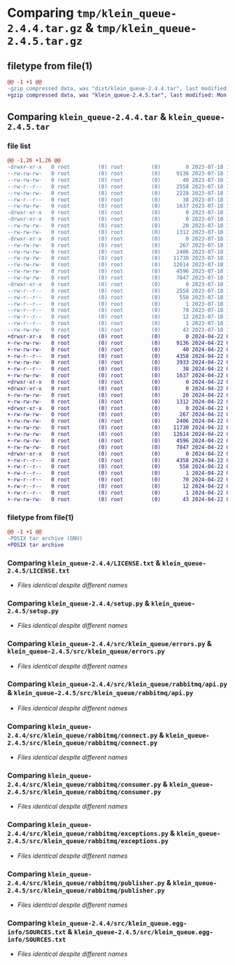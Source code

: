 # Comparing `tmp/klein_queue-2.4.4.tar.gz` & `tmp/klein_queue-2.4.5.tar.gz`

## filetype from file(1)

```diff
@@ -1 +1 @@
-gzip compressed data, was "dist/klein_queue-2.4.4.tar", last modified: Tue Jul 18 13:45:34 2023, max compression
+gzip compressed data, was "klein_queue-2.4.5.tar", last modified: Mon Apr 22 08:43:15 2024, max compression
```

## Comparing `klein_queue-2.4.4.tar` & `klein_queue-2.4.5.tar`

### file list

```diff
@@ -1,26 +1,26 @@
-drwxr-xr-x   0 root         (0) root         (0)        0 2023-07-18 13:45:34.000000 klein_queue-2.4.4/
--rw-rw-rw-   0 root         (0) root         (0)     9136 2023-07-18 13:45:06.000000 klein_queue-2.4.4/LICENSE.txt
--rw-rw-rw-   0 root         (0) root         (0)       40 2023-07-18 13:45:06.000000 klein_queue-2.4.4/MANIFEST.in
--rw-r--r--   0 root         (0) root         (0)     2558 2023-07-18 13:45:34.000000 klein_queue-2.4.4/PKG-INFO
--rw-rw-rw-   0 root         (0) root         (0)     2228 2023-07-18 13:45:06.000000 klein_queue-2.4.4/README.md
--rw-r--r--   0 root         (0) root         (0)       38 2023-07-18 13:45:34.000000 klein_queue-2.4.4/setup.cfg
--rw-rw-rw-   0 root         (0) root         (0)     1637 2023-07-18 13:45:06.000000 klein_queue-2.4.4/setup.py
-drwxr-xr-x   0 root         (0) root         (0)        0 2023-07-18 13:45:34.000000 klein_queue-2.4.4/src/
-drwxr-xr-x   0 root         (0) root         (0)        0 2023-07-18 13:45:34.000000 klein_queue-2.4.4/src/klein_queue/
--rw-rw-rw-   0 root         (0) root         (0)       20 2023-07-18 13:45:06.000000 klein_queue-2.4.4/src/klein_queue/__init__.py
--rw-rw-rw-   0 root         (0) root         (0)     1312 2023-07-18 13:45:06.000000 klein_queue-2.4.4/src/klein_queue/errors.py
-drwxr-xr-x   0 root         (0) root         (0)        0 2023-07-18 13:45:34.000000 klein_queue-2.4.4/src/klein_queue/rabbitmq/
--rw-rw-rw-   0 root         (0) root         (0)      267 2023-07-18 13:45:06.000000 klein_queue-2.4.4/src/klein_queue/rabbitmq/__init__.py
--rw-rw-rw-   0 root         (0) root         (0)     2406 2023-07-18 13:45:06.000000 klein_queue-2.4.4/src/klein_queue/rabbitmq/api.py
--rw-rw-rw-   0 root         (0) root         (0)    11730 2023-07-18 13:45:06.000000 klein_queue-2.4.4/src/klein_queue/rabbitmq/connect.py
--rw-rw-rw-   0 root         (0) root         (0)    12614 2023-07-18 13:45:06.000000 klein_queue-2.4.4/src/klein_queue/rabbitmq/consumer.py
--rw-rw-rw-   0 root         (0) root         (0)     4596 2023-07-18 13:45:06.000000 klein_queue-2.4.4/src/klein_queue/rabbitmq/exceptions.py
--rw-rw-rw-   0 root         (0) root         (0)     7847 2023-07-18 13:45:06.000000 klein_queue-2.4.4/src/klein_queue/rabbitmq/publisher.py
-drwxr-xr-x   0 root         (0) root         (0)        0 2023-07-18 13:45:34.000000 klein_queue-2.4.4/src/klein_queue.egg-info/
--rw-r--r--   0 root         (0) root         (0)     2558 2023-07-18 13:45:34.000000 klein_queue-2.4.4/src/klein_queue.egg-info/PKG-INFO
--rw-r--r--   0 root         (0) root         (0)      558 2023-07-18 13:45:34.000000 klein_queue-2.4.4/src/klein_queue.egg-info/SOURCES.txt
--rw-r--r--   0 root         (0) root         (0)        1 2023-07-18 13:45:34.000000 klein_queue-2.4.4/src/klein_queue.egg-info/dependency_links.txt
--rw-r--r--   0 root         (0) root         (0)       70 2023-07-18 13:45:34.000000 klein_queue-2.4.4/src/klein_queue.egg-info/requires.txt
--rw-r--r--   0 root         (0) root         (0)       12 2023-07-18 13:45:34.000000 klein_queue-2.4.4/src/klein_queue.egg-info/top_level.txt
--rw-r--r--   0 root         (0) root         (0)        1 2023-07-18 13:45:34.000000 klein_queue-2.4.4/src/klein_queue.egg-info/zip-safe
--rw-rw-rw-   0 root         (0) root         (0)       43 2023-07-18 13:45:06.000000 klein_queue-2.4.4/src/version.py
+drwxr-xr-x   0 root         (0) root         (0)        0 2024-04-22 08:43:15.140802 klein_queue-2.4.5/
+-rw-rw-rw-   0 root         (0) root         (0)     9136 2024-04-22 08:43:06.000000 klein_queue-2.4.5/LICENSE.txt
+-rw-rw-rw-   0 root         (0) root         (0)       40 2024-04-22 08:43:06.000000 klein_queue-2.4.5/MANIFEST.in
+-rw-r--r--   0 root         (0) root         (0)     4358 2024-04-22 08:43:15.140802 klein_queue-2.4.5/PKG-INFO
+-rw-rw-rw-   0 root         (0) root         (0)     3933 2024-04-22 08:43:06.000000 klein_queue-2.4.5/README.md
+-rw-r--r--   0 root         (0) root         (0)       38 2024-04-22 08:43:15.140802 klein_queue-2.4.5/setup.cfg
+-rw-rw-rw-   0 root         (0) root         (0)     1637 2024-04-22 08:43:06.000000 klein_queue-2.4.5/setup.py
+drwxr-xr-x   0 root         (0) root         (0)        0 2024-04-22 08:43:15.136219 klein_queue-2.4.5/src/
+drwxr-xr-x   0 root         (0) root         (0)        0 2024-04-22 08:43:15.137136 klein_queue-2.4.5/src/klein_queue/
+-rw-rw-rw-   0 root         (0) root         (0)       20 2024-04-22 08:43:06.000000 klein_queue-2.4.5/src/klein_queue/__init__.py
+-rw-rw-rw-   0 root         (0) root         (0)     1312 2024-04-22 08:43:06.000000 klein_queue-2.4.5/src/klein_queue/errors.py
+drwxr-xr-x   0 root         (0) root         (0)        0 2024-04-22 08:43:15.138969 klein_queue-2.4.5/src/klein_queue/rabbitmq/
+-rw-rw-rw-   0 root         (0) root         (0)      267 2024-04-22 08:43:06.000000 klein_queue-2.4.5/src/klein_queue/rabbitmq/__init__.py
+-rw-rw-rw-   0 root         (0) root         (0)     2406 2024-04-22 08:43:06.000000 klein_queue-2.4.5/src/klein_queue/rabbitmq/api.py
+-rw-rw-rw-   0 root         (0) root         (0)    11730 2024-04-22 08:43:06.000000 klein_queue-2.4.5/src/klein_queue/rabbitmq/connect.py
+-rw-rw-rw-   0 root         (0) root         (0)    12614 2024-04-22 08:43:06.000000 klein_queue-2.4.5/src/klein_queue/rabbitmq/consumer.py
+-rw-rw-rw-   0 root         (0) root         (0)     4596 2024-04-22 08:43:06.000000 klein_queue-2.4.5/src/klein_queue/rabbitmq/exceptions.py
+-rw-rw-rw-   0 root         (0) root         (0)     7847 2024-04-22 08:43:06.000000 klein_queue-2.4.5/src/klein_queue/rabbitmq/publisher.py
+drwxr-xr-x   0 root         (0) root         (0)        0 2024-04-22 08:43:15.138969 klein_queue-2.4.5/src/klein_queue.egg-info/
+-rw-r--r--   0 root         (0) root         (0)     4358 2024-04-22 08:43:15.000000 klein_queue-2.4.5/src/klein_queue.egg-info/PKG-INFO
+-rw-r--r--   0 root         (0) root         (0)      558 2024-04-22 08:43:15.000000 klein_queue-2.4.5/src/klein_queue.egg-info/SOURCES.txt
+-rw-r--r--   0 root         (0) root         (0)        1 2024-04-22 08:43:15.000000 klein_queue-2.4.5/src/klein_queue.egg-info/dependency_links.txt
+-rw-r--r--   0 root         (0) root         (0)       70 2024-04-22 08:43:15.000000 klein_queue-2.4.5/src/klein_queue.egg-info/requires.txt
+-rw-r--r--   0 root         (0) root         (0)       12 2024-04-22 08:43:15.000000 klein_queue-2.4.5/src/klein_queue.egg-info/top_level.txt
+-rw-r--r--   0 root         (0) root         (0)        1 2024-04-22 08:43:15.000000 klein_queue-2.4.5/src/klein_queue.egg-info/zip-safe
+-rw-rw-rw-   0 root         (0) root         (0)       43 2024-04-22 08:43:06.000000 klein_queue-2.4.5/src/version.py
```

### filetype from file(1)

```diff
@@ -1 +1 @@
-POSIX tar archive (GNU)
+POSIX tar archive
```

### Comparing `klein_queue-2.4.4/LICENSE.txt` & `klein_queue-2.4.5/LICENSE.txt`

 * *Files identical despite different names*

### Comparing `klein_queue-2.4.4/setup.py` & `klein_queue-2.4.5/setup.py`

 * *Files identical despite different names*

### Comparing `klein_queue-2.4.4/src/klein_queue/errors.py` & `klein_queue-2.4.5/src/klein_queue/errors.py`

 * *Files identical despite different names*

### Comparing `klein_queue-2.4.4/src/klein_queue/rabbitmq/api.py` & `klein_queue-2.4.5/src/klein_queue/rabbitmq/api.py`

 * *Files identical despite different names*

### Comparing `klein_queue-2.4.4/src/klein_queue/rabbitmq/connect.py` & `klein_queue-2.4.5/src/klein_queue/rabbitmq/connect.py`

 * *Files identical despite different names*

### Comparing `klein_queue-2.4.4/src/klein_queue/rabbitmq/consumer.py` & `klein_queue-2.4.5/src/klein_queue/rabbitmq/consumer.py`

 * *Files identical despite different names*

### Comparing `klein_queue-2.4.4/src/klein_queue/rabbitmq/exceptions.py` & `klein_queue-2.4.5/src/klein_queue/rabbitmq/exceptions.py`

 * *Files identical despite different names*

### Comparing `klein_queue-2.4.4/src/klein_queue/rabbitmq/publisher.py` & `klein_queue-2.4.5/src/klein_queue/rabbitmq/publisher.py`

 * *Files identical despite different names*

### Comparing `klein_queue-2.4.4/src/klein_queue.egg-info/SOURCES.txt` & `klein_queue-2.4.5/src/klein_queue.egg-info/SOURCES.txt`

 * *Files identical despite different names*


